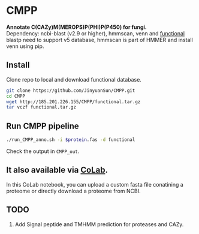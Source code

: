 # CMPP
**Annotate C(CAZy)M(MEROPS)P(PHI)P(P450) for fungi.**  
Dependency: ncbi-blast (v2.9 or higher), hmmscan, venn and [functional](http://185.201.226.155/CMPP/functional.tar.gz)  
blastp need to support v5 database, hmmscan is part of HMMER and install venn using pip.  
## Install
Clone repo to local and download functional database.  
```bash
git clone https://github.com/JinyuanSun/CMPP.git
cd CMPP
wget http://185.201.226.155/CMPP/functional.tar.gz
tar vczf functional.tar.gz
```
## Run CMPP pipeline
```bash
./run_CMPP_anno.sh -i $protein.fas -d functional
```
Check the output in `CMPP_out`.

## It also available via [CoLab](https://colab.research.google.com/github/JinyuanSun/CMPP/blob/main/ColabCMPP.ipynb).  
In this CoLab notebook, you can upload a custom fasta file conatining a proteome or directly download a proteome from NCBI.  

## TODO
1. Add Signal peptide and TMHMM prediction for proteases and CAZy.
